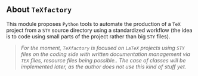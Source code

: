 About `TeXfactory`
------------------

This module proposes `Python` tools to automate the production of a `TeX` project from a `STY` source directory using a standardized workflow (the idea is to code using small parts of the project rather than big `STY` files).

> *For the moment, `TeXfactory` is focused on `LaTeX` projects using `STY` files on the coding side with written documentation management via `TEX` files, resource files being possible.. The case of classes will be implemented later, as the author does not use this kind of stuff yet.*

